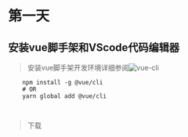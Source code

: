 # 第一天

## 安装vue脚手架和VScode代码编辑器


> 安装vue脚手架开发环境详细参阅![vue-cli](https://cli.vuejs.org/zh/#%E8%B5%B7%E6%AD%A5)

```
    npm install -g @vue/cli
    # OR
    yarn global add @vue/cli

    
```



> 下载